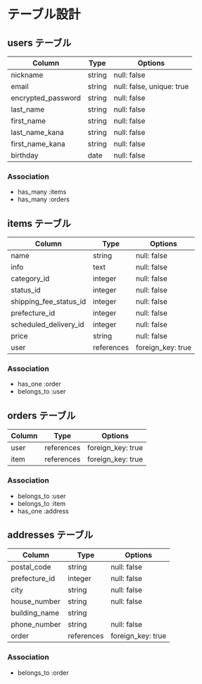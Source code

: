 # テーブル設計

## users テーブル

| Column             | Type   | Options                   |
| ------------------ | ------ | ------------------------- |
| nickname           | string | null: false               |
| email              | string | null: false, unique: true |
| encrypted_password | string | null: false               |
| last_name          | string | null: false               |
| first_name         | string | null: false               |
| last_name_kana     | string | null: false               |
| first_name_kana    | string | null: false               |
| birthday           | date   | null: false               |

### Association

- has_many :items
- has_many :orders

## items テーブル

| Column                 | Type          | Options           |
| ---------------------- | ------------- | ----------------- |
| name                   | string        | null: false       |
| info                   | text          | null: false       |
| category_id            | integer       | null: false       |
| status_id              | integer       | null: false       |
| shipping_fee_status_id | integer       | null: false       |
| prefecture_id          | integer       | null: false       |
| scheduled_delivery_id  | integer       | null: false       |
| price                  | string        | null: false       |
| user                   | references    | foreign_key: true |


### Association

- has_one :order
- belongs_to :user

## orders テーブル

| Column        | Type          | Options           |
| ------------- | ------------- | ----------------- |
| user          | references    | foreign_key: true |
| item          | references    | foreign_key: true |


### Association

- belongs_to :user
- belongs_to :item
- has_one :address

## addresses テーブル

| Column           | Type          | Options           |
| ---------------- | ------------- | ----------------- |
| postal_code      | string        | null: false       | 
| prefecture_id    | integer       | null: false       |
| city             | string        | null: false       |
| house_number     | string        | null: false       |
| building_name    | string        |                   |
| phone_number     | string        | null: false       |
| order            | references    | foreign_key: true |

### Association

- belongs_to :order
